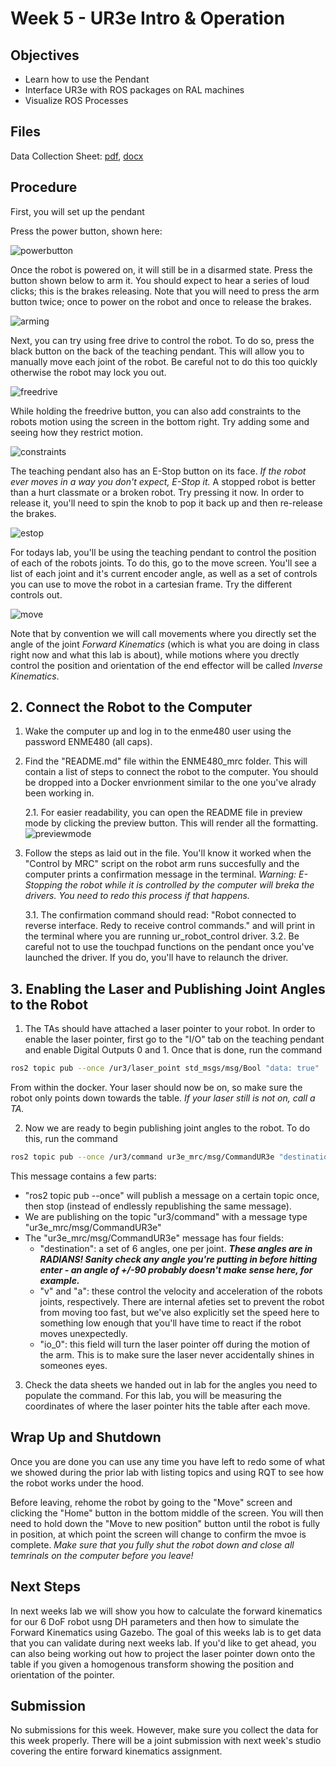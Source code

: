 # Week 5 - UR3e Intro & Operation

## Objectives

- Learn how to use the Pendant
- Interface UR3e with ROS packages on RAL machines
- Visualize ROS Processes

## Files
Data Collection Sheet: [pdf](../assets/docs/fk_datasheet.pdf), [docx](../assets/docs/fk_datasheet.docx)


## Procedure

First, you will set up the pendant

Press the power button, shown here:

![powerbutton](../assets/robot_pics/power.jpg)

Once the robot is powered on, it will still be in a disarmed state. Press the button shown below to arm it. You should expect to hear a series of loud clicks; this is the brakes releasing. Note that you will need to press the arm button twice; once to power on the robot and once to release the brakes.

![arming](../assets/robot_pics/arm.JPG)

Next, you can try using free drive to control the robot. To do so, press the black button on the back of the teaching pendant. This will allow you to manually move each joint of the robot. Be careful not to do this too quickly otherwise the robot may lock you out.

![freedrive](../assets/robot_pics/freedrive.JPG)

While holding the freedrive button, you can also add constraints to the robots motion using the screen in the bottom right. Try adding some and seeing how they restrict motion.

![constraints](../assets/robot_pics/constraints.JPG) 

The teaching pendant also has an E-Stop button on its face. *If the robot ever moves in a way you don't expect, E-Stop it.* A stopped robot is better than a hurt classmate or a broken robot. Try pressing it now. In order to release it, you'll need to spin the knob to pop it back up and then re-release the brakes.

![estop](../assets/robot_pics/estop.JPG)

For todays lab, you'll be using the teaching pendant to control the position of each of the robots joints. To do this, go to the move screen. You'll see a list of each joint and it's current encoder angle, as well as a set of controls you can use to move the robot in a cartesian frame. Try the different controls out.

![move](../assets/robot_pics/move.JPG)

Note that by convention we will call movements where you directly set the angle of the joint *Forward Kinematics* (which is what you are doing in class right now and what this lab is about), while motions where you drectly control the position and orientation of the end effector will be called *Inverse Kinematics*.

<!--
## 2. DH Parameters of UR3e

Link for UR3e specifications: https://www.universal-robots.com/media/1807464/ur3e-rgb-fact-sheet-landscape-a4.pdf

The PDF for UR3 dimensions is included in the folder for ```Week 6``` and the zero configuration (all joint angles are 0) for the robot looks like [given in this image](images/UR3e_Zero_angle_Config.png)

You need to create a DH-table for the robot and annotate the given PDF to show the frames and axes used. The unknowns here will be the joint angles. Include the base plate in your calculations as well. Note that our given zero frame is not consistent with the zero frame given by Universal Robotics.
-->
<!--
## 3. Creating a Publisher script to move the robot

(NEW) Bridge packages for custom topics between ur_driver and ENME480 labs

- Clone the following repositories into your workspace

```bash
git clone https://github.com/MarylandRoboticsCenter/ur3e_mrc.git
git clone https://github.com/ENME480/ur3e_enme480.git
```
- Build and source your workspace.


We have a predefined custom message for obtaining position and sending commands:

CommandUR3e.msg 
```
float64[] destination
float64 v
float64 a
bool io_0
```
(destination is the set of joint angles `[theta1 theta2 theta3 theta4 theta5 theta6]`)

PositionUR3e.msg
```
float64[] position
bool is_ready
```

(position is the set of 6DoF pose of the end effector `[x y z roll pitch yaw]`)

Now run the following command:
```bash
ros2 launch ur3e_enme480 ur3e_sim_enme480.launch.py
```

You should be able to see the topics `/ur3/position` and `/ur3/command`. Refer to this [link](https://github.com/ENME480/ur3e_enme480/tree/main) for details of the package and its usage.

~~Using the topic ```/joint_trajectory_controller/joint_trajectory``` and the message type ```JointTrajectory``` and ```JointTrajectoryPoint``` from ```trajectory_msgs```, create a publisher to move the robot to desired joint angles. Keep in mind that the angles given to th robot sould be in radians but we want to give the input in degrees so ensure that you have converted that.~~

Using the topic ```/ur3/command``` and the message type ```CommandUR3e``` from ```ur3e_mrc.msg```, create a publisher to move the robot to desired joint angles. Keep in mind that the angles given to the robot should be in radians but we want to give the input in degrees so ensure that you have converted that. You can set the velocity and acceleration as `1.0`

The second step is to create a function (or multiple functions) in the same Python class to calculate the end effector pose using forward kinematics via DH-parameters, and print that out as the final transformation matrix.

Your code will have a structure like this (it can be different but just a baseline)

```python
import ....

class ForwardKinematicsUR3e(...)

  def __init__(self): 
    ...
    ...

  def move_robot(...):
    ...
    ...

  def calculate_fk_from_dh(...):
    ...
    ...

    
def main(...):

  ...
  ...

if __name__ == '__main__':
  main()
```

Hint: Use the structure from your ```pubsub``` codes which you have done previously. ~~You can get the message info for ```JointTrajectory``` and ```JointTrajectoryPoint``` here: http://docs.ros.org/en/noetic/api/trajectory_msgs/html/msg/JointTrajectory.html & http://docs.ros.org/en/noetic/api/trajectory_msgs/html/msg/JointTrajectoryPoint.html~~

Your command should look something like this:

```bash
ros2 run <package_name> ur3e_fk 0 0 0 0 0 0
```
where the numbers represent the six joint angles in degrees. Hint: Look into how you can send arguments to a Python script

Don't forget to add the node to your ```setup.py``` in your package. -->

## 2. Connect the Robot to the Computer
1. Wake the computer up and log in to the enme480 user using the password ENME480 (all caps).
2. Find the "README.md" file within the ENME480_mrc folder. This will contain a list of steps to connect the robot to the computer. You should be dropped into a Docker envrionment similar to the one you've alrady been working in.
  
      2.1. For easier readability, you can open the README file in preview mode by clicking the preview button. This will render all the formatting.
      ![previewmode](../assets/preview_mode.png)

3. Follow the steps as laid out in the file. You'll know it worked when the "Control by MRC" script on the robot arm runs succesfully and the computer prints a confirmation message in the terminal. *Warning: E-Stopping the robot while it is controlled by the computer will breka the drivers. You need to redo this process if that happens.*

      3.1. The confirmation command should read: "Robot connected to reverse interface. Redy to receive control commands." and will print in the terminal where you are running ur_robot_control driver.
      3.2. Be careful not to use the touchpad functions on the pendant once you've launched the driver. If you do, you'll have to relaunch the driver.

## 3. Enabling the Laser and Publishing Joint Angles to the Robot
1. The TAs should have attached a laser pointer to your robot. In order to enable the laser pointer, first go to the "I/O" tab on the teaching pendant and enable Digital Outputs 0 and 1. Once that is done, run the command

```bash
ros2 topic pub --once /ur3/laser_point std_msgs/msg/Bool "data: true"
```

From within the docker. Your laser should now be on, so make sure the robot only points down towards the table. *If your laser still is not on, call a TA.*

2. Now we are ready to begin publishing joint angles to the robot. To do this, run the command 

```bash
ros2 topic pub --once /ur3/command ur3e_mrc/msg/CommandUR3e "destination: [tht1, tht2, tht3, tht4, tht5, tht6] v: 1.0 a: 1.0 io_0:false"
```

This message contains a few parts:
- "ros2 topic pub --once" will publish a message on a certain topic once, then stop (instead of endlessly republishing the same message).
- We are publishing on the topic "ur3/command" with a message type "ur3e_mrc/msg/CommandUR3e"
- The "ur3e_mrc/msg/CommandUR3e" message has four fields:
  - "destination": a set of 6 angles, one per joint. ***These angles are in RADIANS! Sanity check any angle you're putting in before hitting enter - an angle of +/-90 probably doesn't make sense here, for example.***
  - "v" and "a": these control the velocity and acceleration of the robots joints, respectively. There are internal afeties set to prevent the robot from moving too fast, but we've also explicitly set the speed here to something low enough that you'll have time to react if the robot moves unexpectedly.
  - "io_0": this field will turn the laser pointer off during the motion of the arm. This is to make sure the laser never accidentally shines in someones eyes.

3. Check the data sheets we handed out in lab for the angles you need to populate the command. For this lab, you will be measuring the coordinates of where the laser pointer hits the table after each move.  

## Wrap Up and Shutdown

Once you are done you can use any time you have left to redo some of what we showed during the prior lab with listing topics and using RQT to see how the robot works under the hood. 

Before leaving, rehome the robot by going to the "Move" screen and clicking the "Home" button in the bottom middle of the screen. You will then need to hold down the "Move to new position" button until the robot is fully in position, at which point the screen will change to confirm the mvoe is complete. *Make sure that you fully shut the robot down and close all temrinals on the computer before you leave!*



## Next Steps

In next weeks lab we will show you how to calculate the forward kinematics for our 6 DoF robot usng DH parameters and then how to simulate the Forward Kinematics using Gazebo. The goal of this weeks lab is to get data that you can validate during next weeks lab. If you'd like to get ahead, you can also being working out how to project the laser pointer down onto the table if you given a homogenous transform showing the position and orientation of the pointer.

## Submission

No submissions for this week. However, make sure you collect the data for this week properly. There will be a joint submission with next week's studio covering the entire forward kinematics assignment.

<!-- 1. Show a screenshot of the base plate with the robot 

2. Show the DH Table for the robot

3. Show a figure with frames and axes marked

4. For each test case, show:

- The set of joint angle values (θ1, θ2, θ3, θ4, θ5, θ6)
- The final transformation matrix (from Python script). You can
add it as a readable image of the output window as well.
- The calculated pose from DH table in simulation vs the pose from ```/ur3/position```
- The scalar error

5. Discuss the sources of error

6. An appendix to show your scripts

- ```enme480_fk.xacro```
- FK publisher (including the Python script for DH transformation)
- ~~```tf``` subscriber~~ Screenshot of messages received from `/ur3/position`

Add everything in one single PDF file and upload it. -->






<!--
2. Interfacing the Robot with PC

Now that you've seen the teaching pendant we also want to demonstrate some of the same visualization tools you saw in the prior lab on the real robot. First, log into the ENME480 account on the computers (password ENME480) and locate the *commands2run.txt* file.  Open the file and follow the instructions within to allow the computer to control the robot. *Once this is done, the only control on the pendant which will do anything is the E-Stop button.* It is important whenever you are running code that one of your groupmates is holding the pendant and is ready to E-Stop if the robot moves unpredictably. 


3. Visualize ROS Processes on the Physical System


- Get the list of ROS topics
- Open up RQT
- Visualize Node Graphs
- You will be shown how to generate plots in RQT to analyze data
--!>





